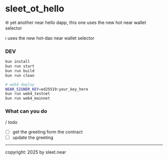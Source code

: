 # sleet_ot_hello
 🌐 yet another near hello dapp, this one uses the new hot near wallet selector 

ℹ️ uses the new hot-dao near wallet selector

### DEV

```sh
bun install
bun run start
bun run build
bun run clean

# web4 deploy
NEAR_SIGNER_KEY=ed25519:your_key_here
bun run web4_testnet
bun run web4_mainnet
```



### What can you do
/ todo
- [ ] get the greeting form the contract
- [ ] update the greeting

---


copyright: 2025 by sleet.near